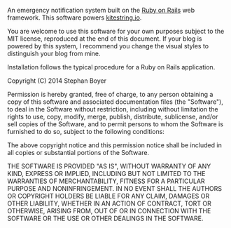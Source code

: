 An emergency notification system built on the [Ruby on Rails](http://rubyonrails.org/) web framework.  This software powers [kitestring.io](http://www.kitestring.io/).

You are welcome to use this software for your own purposes subject to the MIT license, reproduced at the end of this document.  If your blog is powered by this system, I recommend you change the visual styles to distinguish your blog from mine.

Installation follows the typical procedure for a Ruby on Rails application.

Copyright (C) 2014 Stephan Boyer

Permission is hereby granted, free of charge, to any person obtaining a copy of this software and associated documentation files (the "Software"), to deal in the Software without restriction, including without limitation the rights to use, copy, modify, merge, publish, distribute, sublicense, and/or sell copies of the Software, and to permit persons to whom the Software is furnished to do so, subject to the following conditions:

The above copyright notice and this permission notice shall be included in all copies or substantial portions of the Software.

THE SOFTWARE IS PROVIDED "AS IS", WITHOUT WARRANTY OF ANY KIND, EXPRESS OR IMPLIED, INCLUDING BUT NOT LIMITED TO THE WARRANTIES OF MERCHANTABILITY, FITNESS FOR A PARTICULAR PURPOSE AND NONINFRINGEMENT. IN NO EVENT SHALL THE AUTHORS OR COPYRIGHT HOLDERS BE LIABLE FOR ANY CLAIM, DAMAGES OR OTHER LIABILITY, WHETHER IN AN ACTION OF CONTRACT, TORT OR OTHERWISE, ARISING FROM, OUT OF OR IN CONNECTION WITH THE SOFTWARE OR THE USE OR OTHER DEALINGS IN THE SOFTWARE.